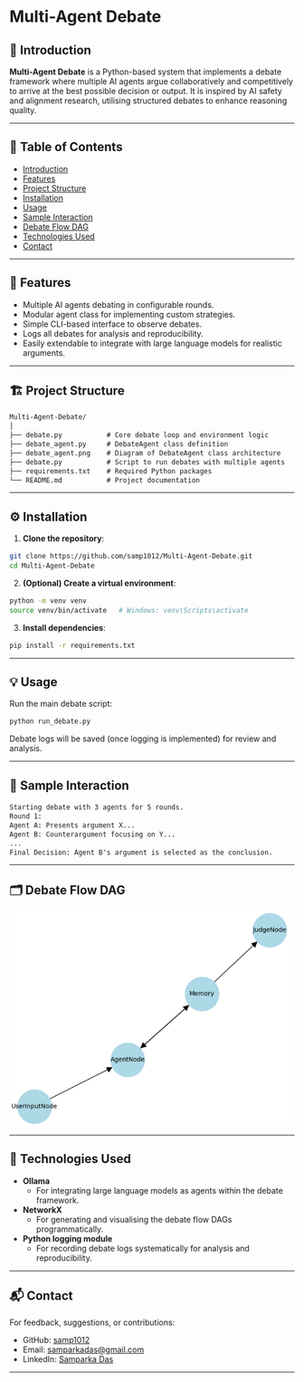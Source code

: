 # Multi-Agent Debate

## 📝 Introduction

**Multi-Agent Debate** is a Python-based system that implements a debate framework where multiple AI agents argue collaboratively and competitively to arrive at the best possible decision or output. It is inspired by AI safety and alignment research, utilising structured debates to enhance reasoning quality.

---

## 📑 Table of Contents

- [Introduction](#-introduction)
- [Features](#-features)
- [Project Structure](#-project-structure)
- [Installation](#-installation)
- [Usage](#-usage)
- [Sample Interaction](#-sample-interaction)
- [Debate Flow DAG](#-debate-flow-dag)
- [Technologies Used](#-technologies-used)
- [Contact](#-contact)
---

## 🚀 Features

- Multiple AI agents debating in configurable rounds.
- Modular agent class for implementing custom strategies.
- Simple CLI-based interface to observe debates.
- Logs all debates for analysis and reproducibility.
- Easily extendable to integrate with large language models for realistic arguments.

---

## 🏗️ Project Structure

```
Multi-Agent-Debate/
│
├── debate.py           # Core debate loop and environment logic
├── debate_agent.py     # DebateAgent class definition
├── debate_agent.png    # Diagram of DebateAgent class architecture
├── debate.py           # Script to run debates with multiple agents
├── requirements.txt    # Required Python packages
└── README.md           # Project documentation
```

---

## ⚙️ Installation

1. **Clone the repository**:

```bash
git clone https://github.com/samp1012/Multi-Agent-Debate.git
cd Multi-Agent-Debate
```

2. **(Optional) Create a virtual environment**:

```bash
python -m venv venv
source venv/bin/activate   # Windows: venv\Scripts\activate
```

3. **Install dependencies**:

```bash
pip install -r requirements.txt
```

---

## 💡 Usage

Run the main debate script:

```bash
python run_debate.py
```

Debate logs will be saved (once logging is implemented) for review and analysis.

---

## 🎯 Sample Interaction

```
Starting debate with 3 agents for 5 rounds.
Round 1:
Agent A: Presents argument X...
Agent B: Counterargument focusing on Y...
...
Final Decision: Agent B's argument is selected as the conclusion.
```

---

## 🗂️ Debate Flow DAG

![Debate Flow DAG](dag_diagram.png)

---

## 🧠 Technologies Used

- **Ollama**
  - For integrating large language models as agents within the debate framework.
- **NetworkX**
  - For generating and visualising the debate flow DAGs programmatically.
- **Python logging module**
  - For recording debate logs systematically for analysis and reproducibility.
---

## 📬 Contact

For feedback, suggestions, or contributions:

- GitHub: [samp1012](https://github.com/samp1012)
- Email: [samparkadas@gmail.com](mailto:samparkadas@gmail.com)
- LinkedIn: [Samparka Das](https://www.linkedin.com/in/samparka-das-b4317726b/)

---
